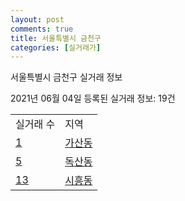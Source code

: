 ```yaml
---
layout: post
comments: true
title: 서울특별시 금천구
categories: [실거래가]
---
```


서울특별시 금천구 실거래 정보

2021년 06월 04일 등록된 실거래 정보: 19건


<table>
  <tr>
    <td>실거래 수</td>
    <td>지역</td>
  </tr>

  
  <tr>
    <td><a href="1154510100.html">1</a></td>
    <td><a href="1154510100.html">가산동</a></td>
  </tr>
    

  <tr>
    <td><a href="1154510200.html">5</a></td>
    <td><a href="1154510200.html">독산동</a></td>
  </tr>
    

  <tr>
    <td><a href="1154510300.html">13</a></td>
    <td><a href="1154510300.html">시흥동</a></td>
  </tr>
    


</table>
    